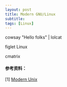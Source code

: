 ```yaml
---
layout: post
title: Modern GNU/Linux
subtitle: 
tags: [Linux]
---
```


cowsay "Hello folks" \| lolcat

figlet Linux

cmatrix



#### 参考资料：

[1] [Modern Unix](https://github.com/ibraheemdev/modern-unix)
